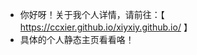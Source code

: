 - 你好呀！关于我个人详情，请前往：【 https://ccxier.github.io/xiyxiy.github.io/ 】
- 具体的个人静态主页看看咯！

<!---
这竟然有注释！
--->
